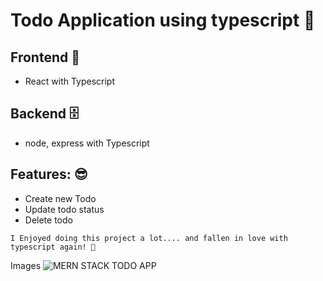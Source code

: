 # Todo Application using typescript 🚀

## Frontend 🍿

- React with Typescript

## Backend 🗄️

- node, express with Typescript

## Features: 😎

- Create new Todo
- Update todo status
- Delete todo

`I Enjoyed doing this project a lot.... and fallen in love with typescript again! 💌 `

Images
![MERN STACK TODO APP](./mern-todo)
